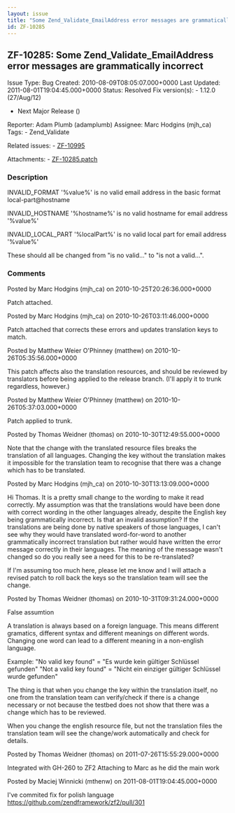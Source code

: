 ```yaml
---
layout: issue
title: "Some Zend_Validate_EmailAddress error messages are grammatically incorrect"
id: ZF-10285
---
```


ZF-10285: Some Zend\_Validate\_EmailAddress error messages are grammatically incorrect
--------------------------------------------------------------------------------------

 Issue Type: Bug Created: 2010-08-09T08:05:07.000+0000 Last Updated: 2011-08-01T19:04:45.000+0000 Status: Resolved Fix version(s): - 1.12.0 (27/Aug/12)
- Next Major Release ()
 
 Reporter:  Adam Plumb (adamplumb)  Assignee:  Marc Hodgins (mjh\_ca)  Tags: - Zend\_Validate
 
 Related issues: - [ZF-10995](/issues/browse/ZF-10995)
 
 Attachments: - [ZF-10285.patch](/issues/secure/attachment/13393/ZF-10285.patch)
 
### Description

INVALID\_FORMAT '%value%' is no valid email address in the basic format local-part@hostname

INVALID\_HOSTNAME '%hostname%' is no valid hostname for email address '%value%'

INVALID\_LOCAL\_PART '%localPart%' is no valid local part for email address '%value%'

These should all be changed from "is no valid..." to "is not a valid...".

 

 

### Comments

Posted by Marc Hodgins (mjh\_ca) on 2010-10-25T20:26:36.000+0000

Patch attached.

 

 

Posted by Marc Hodgins (mjh\_ca) on 2010-10-26T03:11:46.000+0000

Patch attached that corrects these errors and updates translation keys to match.

 

 

Posted by Matthew Weier O'Phinney (matthew) on 2010-10-26T05:35:56.000+0000

This patch affects also the translation resources, and should be reviewed by translators before being applied to the release branch. (I'll apply it to trunk regardless, however.)

 

 

Posted by Matthew Weier O'Phinney (matthew) on 2010-10-26T05:37:03.000+0000

Patch applied to trunk.

 

 

Posted by Thomas Weidner (thomas) on 2010-10-30T12:49:55.000+0000

Note that the change with the translated resource files breaks the translation of all languages. Changing the key without the translation makes it impossible for the translation team to recognise that there was a change which has to be translated.

 

 

Posted by Marc Hodgins (mjh\_ca) on 2010-10-30T13:13:09.000+0000

Hi Thomas. It is a pretty small change to the wording to make it read correctly. My assumption was that the translations would have been done with correct wording in the other languages already, despite the English key being grammatically incorrect. Is that an invalid assumption? If the translations are being done by native speakers of those languages, I can't see why they would have translated word-for-word to another grammatically incorrect translation but rather would have written the error message correctly in their languages. The meaning of the message wasn't changed so do you really see a need for this to be re-translated?

If I'm assuming too much here, please let me know and I will attach a revised patch to roll back the keys so the translation team will see the change.

 

 

Posted by Thomas Weidner (thomas) on 2010-10-31T09:31:24.000+0000

False assumtion

A translation is always based on a foreign language. This means different gramatics, different syntax and different meanings on different words. Changing one word can lead to a different meaning in a non-english language.

Example: "No valid key found" = "Es wurde kein gültiger Schlüssel gefunden" "Not a valid key found" = "Nicht ein einziger gültiger Schlüssel wurde gefunden"

The thing is that when you change the key within the translation itself, no one from the translation team can verify/check if there is a change necessary or not because the testbed does not show that there was a change which has to be reviewed.

When you change the english resource file, but not the translation files the translation team will see the change/work automatically and check for details.

 

 

Posted by Thomas Weidner (thomas) on 2011-07-26T15:55:29.000+0000

Integrated with GH-260 to ZF2 Attaching to Marc as he did the main work

 

 

Posted by Maciej Winnicki (mthenw) on 2011-08-01T19:04:45.000+0000

I've commited fix for polish language <https://github.com/zendframework/zf2/pull/301>

 

 